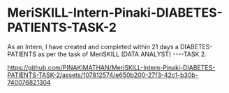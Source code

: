 # MeriSKILL-Intern-Pinaki-DIABETES-PATIENTS-TASK-2
As an Intern, I have created and completed within 21 days a DIABETES-PATIENTS as per the task of MeriSKILL (DATA ANALYST) ----TASK 2.


https://github.com/PINAKIMATHAN/MeriSKILL-Intern-Pinaki-DIABETES-PATIENTS-TASK-2/assets/107812574/e650b200-27f3-42c1-b30b-740076821304

